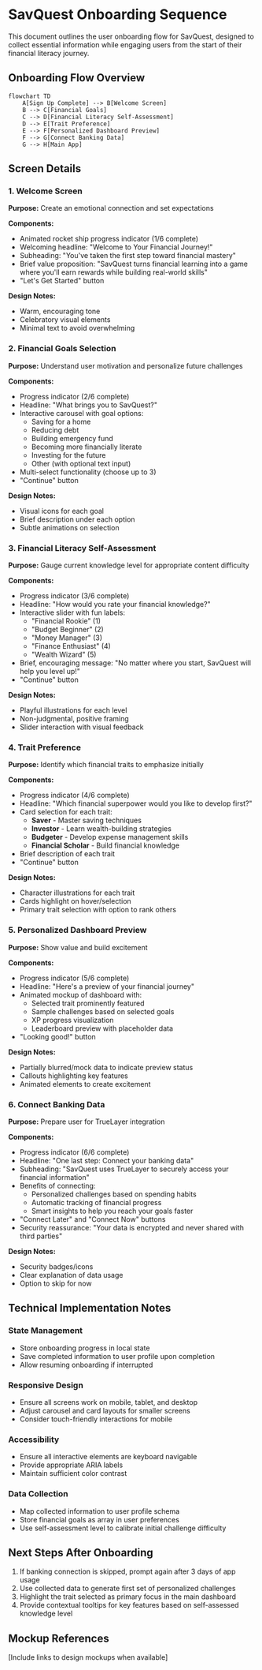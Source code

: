 # SavQuest Onboarding Sequence

This document outlines the user onboarding flow for SavQuest, designed to collect essential information while engaging users from the start of their financial literacy journey.

## Onboarding Flow Overview

```mermaid
flowchart TD
    A[Sign Up Complete] --> B[Welcome Screen]
    B --> C[Financial Goals]
    C --> D[Financial Literacy Self-Assessment]
    D --> E[Trait Preference]
    E --> F[Personalized Dashboard Preview]
    F --> G[Connect Banking Data]
    G --> H[Main App]
```

## Screen Details

### 1. Welcome Screen
**Purpose:** Create an emotional connection and set expectations

**Components:**
- Animated rocket ship progress indicator (1/6 complete)
- Welcoming headline: "Welcome to Your Financial Journey!"
- Subheading: "You've taken the first step toward financial mastery"
- Brief value proposition: "SavQuest turns financial learning into a game where you'll earn rewards while building real-world skills"
- "Let's Get Started" button

**Design Notes:**
- Warm, encouraging tone
- Celebratory visual elements
- Minimal text to avoid overwhelming

### 2. Financial Goals Selection
**Purpose:** Understand user motivation and personalize future challenges

**Components:**
- Progress indicator (2/6 complete)
- Headline: "What brings you to SavQuest?"
- Interactive carousel with goal options:
  - Saving for a home
  - Reducing debt
  - Building emergency fund
  - Becoming more financially literate
  - Investing for the future
  - Other (with optional text input)
- Multi-select functionality (choose up to 3)
- "Continue" button

**Design Notes:**
- Visual icons for each goal
- Brief description under each option
- Subtle animations on selection

### 3. Financial Literacy Self-Assessment
**Purpose:** Gauge current knowledge level for appropriate content difficulty

**Components:**
- Progress indicator (3/6 complete)
- Headline: "How would you rate your financial knowledge?"
- Interactive slider with fun labels:
  - "Financial Rookie" (1)
  - "Budget Beginner" (2)
  - "Money Manager" (3)
  - "Finance Enthusiast" (4)
  - "Wealth Wizard" (5)
- Brief, encouraging message: "No matter where you start, SavQuest will help you level up!"
- "Continue" button

**Design Notes:**
- Playful illustrations for each level
- Non-judgmental, positive framing
- Slider interaction with visual feedback

### 4. Trait Preference
**Purpose:** Identify which financial traits to emphasize initially

**Components:**
- Progress indicator (4/6 complete)
- Headline: "Which financial superpower would you like to develop first?"
- Card selection for each trait:
  - **Saver** - Master saving techniques
  - **Investor** - Learn wealth-building strategies
  - **Budgeter** - Develop expense management skills
  - **Financial Scholar** - Build financial knowledge
- Brief description of each trait
- "Continue" button

**Design Notes:**
- Character illustrations for each trait
- Cards highlight on hover/selection
- Primary trait selection with option to rank others

### 5. Personalized Dashboard Preview
**Purpose:** Show value and build excitement

**Components:**
- Progress indicator (5/6 complete)
- Headline: "Here's a preview of your financial journey"
- Animated mockup of dashboard with:
  - Selected trait prominently featured
  - Sample challenges based on selected goals
  - XP progress visualization
  - Leaderboard preview with placeholder data
- "Looking good!" button

**Design Notes:**
- Partially blurred/mock data to indicate preview status
- Callouts highlighting key features
- Animated elements to create excitement

### 6. Connect Banking Data
**Purpose:** Prepare user for TrueLayer integration

**Components:**
- Progress indicator (6/6 complete)
- Headline: "One last step: Connect your banking data"
- Subheading: "SavQuest uses TrueLayer to securely access your financial information"
- Benefits of connecting:
  - Personalized challenges based on spending habits
  - Automatic tracking of financial progress
  - Smart insights to help you reach your goals faster
- "Connect Later" and "Connect Now" buttons
- Security reassurance: "Your data is encrypted and never shared with third parties"

**Design Notes:**
- Security badges/icons
- Clear explanation of data usage
- Option to skip for now

## Technical Implementation Notes

### State Management
- Store onboarding progress in local state
- Save completed information to user profile upon completion
- Allow resuming onboarding if interrupted

### Responsive Design
- Ensure all screens work on mobile, tablet, and desktop
- Adjust carousel and card layouts for smaller screens
- Consider touch-friendly interactions for mobile

### Accessibility
- Ensure all interactive elements are keyboard navigable
- Provide appropriate ARIA labels
- Maintain sufficient color contrast

### Data Collection
- Map collected information to user profile schema
- Store financial goals as array in user preferences
- Use self-assessment level to calibrate initial challenge difficulty

## Next Steps After Onboarding

1. If banking connection is skipped, prompt again after 3 days of app usage
2. Use collected data to generate first set of personalized challenges
3. Highlight the trait selected as primary focus in the main dashboard
4. Provide contextual tooltips for key features based on self-assessed knowledge level

## Mockup References

[Include links to design mockups when available] 
